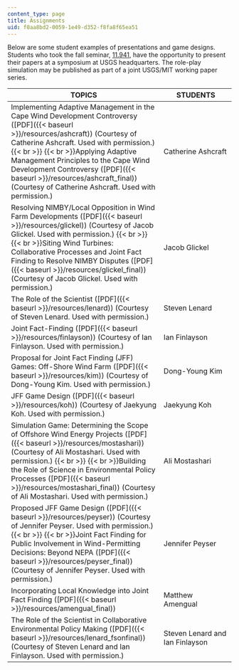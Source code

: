 ```yaml
---
content_type: page
title: Assignments
uid: f0aa8bd2-0059-1e49-d352-f8fa8f65ea51
---
```


Below are some student examples of presentations and game designs. Students who took the fall seminar, [11.941](/courses/11-941-use-of-joint-fact-finding-in-science-intensive-policy-disputes-part-i-fall-2003), have the opportunity to present their papers at a symposium at USGS headquarters. The role-play simulation may be published as part of a joint USGS/MIT working paper series.

| TOPICS | STUDENTS |
| --- | --- |
| Implementing Adaptive Management in the Cape Wind Development Controversy ([PDF]({{< baseurl >}}/resources/ashcraft)) (Courtesy of Catherine Ashcraft. Used with permission.)  {{< br >}}  {{< br >}}Applying Adaptive Management Principles to the Cape Wind Development Controversy ([PDF]({{< baseurl >}}/resources/ashcraft_final)) (Courtesy of Catherine Ashcraft. Used with permission.) | Catherine Ashcraft |
| Resolving NIMBY/Local Opposition in Wind Farm Developments ([PDF]({{< baseurl >}}/resources/glickel)) (Courtesy of Jacob Glickel. Used with permission.)  {{< br >}}  {{< br >}}Siting Wind Turbines: Collaborative Processes and Joint Fact Finding to Resolve NIMBY Disputes ([PDF]({{< baseurl >}}/resources/glickel_final)) (Courtesy of Jacob Glickel. Used with permission.) | Jacob Glickel |
| The Role of the Scientist ([PDF]({{< baseurl >}}/resources/lenard)) (Courtesy of Steven Lenard. Used with permission.) | Steven Lenard |
| Joint Fact-Finding ([PDF]({{< baseurl >}}/resources/finlayson)) (Courtesy of Ian Finlayson. Used with permission.) | Ian Finlayson |
| Proposal for Joint Fact Finding (JFF) Games: Off-Shore Wind Farm ([PDF]({{< baseurl >}}/resources/kim)) (Courtesy of Dong-Young Kim. Used with permission.) | Dong-Young Kim |
| JFF Game Design ([PDF]({{< baseurl >}}/resources/koh)) (Courtesy of Jaekyung Koh. Used with permission.) | Jaekyung Koh |
| Simulation Game: Determining the Scope of Offshore Wind Energy Projects ([PDF]({{< baseurl >}}/resources/mostashari)) (Courtesy of Ali Mostashari. Used with permission.)  {{< br >}}  {{< br >}}Building the Role of Science in Environmental Policy Processes ([PDF]({{< baseurl >}}/resources/mostashari_final)) (Courtesy of Ali Mostashari. Used with permission.) | Ali Mostashari |
| Proposed JFF Game Design ([PDF]({{< baseurl >}}/resources/peyser)) (Courtesy of Jennifer Peyser. Used with permission.)  {{< br >}}  {{< br >}}Joint Fact Finding for Public Involvement in Wind-Permitting Decisions: Beyond NEPA ([PDF]({{< baseurl >}}/resources/peyser_final)) (Courtesy of Jennifer Peyser. Used with permission.) | Jennifer Peyser |
| Incorporating Local Knowledge into Joint Fact Finding ([PDF]({{< baseurl >}}/resources/amengual_final)) | Matthew Amengual |
| The Role of the Scientist in Collaborative Environmental Policy Making ([PDF]({{< baseurl >}}/resources/lenard_fsonfinal)) (Courtesy of Steven Lenard and Ian Finlayson. Used with permission.) | Steven Lenard and Ian Finlayson